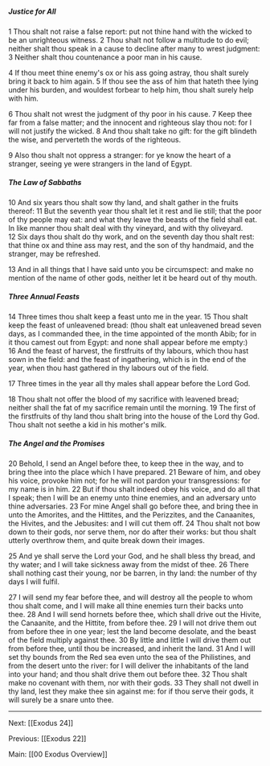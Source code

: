 ##### Justice for All

1 Thou shalt not raise a false report: put not thine hand with the wicked to be an unrighteous witness. 2 Thou shalt not follow a multitude to do evil; neither shalt thou speak in a cause to decline after many to wrest judgment: 3 Neither shalt thou countenance a poor man in his cause.

4 If thou meet thine enemy's ox or his ass going astray, thou shalt surely bring it back to him again. 5 If thou see the ass of him that hateth thee lying under his burden, and wouldest forbear to help him, thou shalt surely help with him.

6 Thou shalt not wrest the judgment of thy poor in his cause. 7 Keep thee far from a false matter; and the innocent and righteous slay thou not: for I will not justify the wicked. 8 And thou shalt take no gift: for the gift blindeth the wise, and perverteth the words of the righteous.

9 Also thou shalt not oppress a stranger: for ye know the heart of a stranger, seeing ye were strangers in the land of Egypt.

##### The Law of Sabbaths

10 And six years thou shalt sow thy land, and shalt gather in the fruits thereof: 11 But the seventh year thou shalt let it rest and lie still; that the poor of thy people may eat: and what they leave the beasts of the field shall eat. In like manner thou shalt deal with thy vineyard, and with thy oliveyard. 12 Six days thou shalt do thy work, and on the seventh day thou shalt rest: that thine ox and thine ass may rest, and the son of thy handmaid, and the stranger, may be refreshed.

13 And in all things that I have said unto you be circumspect: and make no mention of the name of other gods, neither let it be heard out of thy mouth.

##### Three Annual Feasts

14 Three times thou shalt keep a feast unto me in the year. 15 Thou shalt keep the feast of unleavened bread: (thou shalt eat unleavened bread seven days, as I commanded thee, in the time appointed of the month Abib; for in it thou camest out from Egypt: and none shall appear before me empty:) 16 And the feast of harvest, the firstfruits of thy labours, which thou hast sown in the field: and the feast of ingathering, which is in the end of the year, when thou hast gathered in thy labours out of the field.

17 Three times in the year all thy males shall appear before the Lord God.

18 Thou shalt not offer the blood of my sacrifice with leavened bread; neither shall the fat of my sacrifice remain until the morning. 19 The first of the firstfruits of thy land thou shalt bring into the house of the Lord thy God. Thou shalt not seethe a kid in his mother's milk.

##### The Angel and the Promises

20 Behold, I send an Angel before thee, to keep thee in the way, and to bring thee into the place which I have prepared. 21 Beware of him, and obey his voice, provoke him not; for he will not pardon your transgressions: for my name is in him. 22 But if thou shalt indeed obey his voice, and do all that I speak; then I will be an enemy unto thine enemies, and an adversary unto thine adversaries. 23 For mine Angel shall go before thee, and bring thee in unto the Amorites, and the Hittites, and the Perizzites, and the Canaanites, the Hivites, and the Jebusites: and I will cut them off. 24 Thou shalt not bow down to their gods, nor serve them, nor do after their works: but thou shalt utterly overthrow them, and quite break down their images.

25 And ye shall serve the Lord your God, and he shall bless thy bread, and thy water; and I will take sickness away from the midst of thee. 26 There shall nothing cast their young, nor be barren, in thy land: the number of thy days I will fulfil.

27 I will send my fear before thee, and will destroy all the people to whom thou shalt come, and I will make all thine enemies turn their backs unto thee. 28 And I will send hornets before thee, which shall drive out the Hivite, the Canaanite, and the Hittite, from before thee. 29 I will not drive them out from before thee in one year; lest the land become desolate, and the beast of the field multiply against thee. 30 By little and little I will drive them out from before thee, until thou be increased, and inherit the land. 31 And I will set thy bounds from the Red sea even unto the sea of the Philistines, and from the desert unto the river: for I will deliver the inhabitants of the land into your hand; and thou shalt drive them out before thee. 32 Thou shalt make no covenant with them, nor with their gods. 33 They shall not dwell in thy land, lest they make thee sin against me: for if thou serve their gods, it will surely be a snare unto thee.

---
Next: [[Exodus 24]]

Previous: [[Exodus 22]]

Main: [[00 Exodus Overview]]